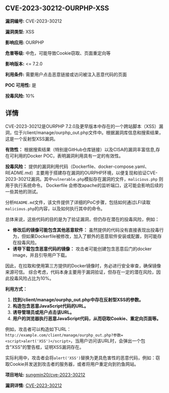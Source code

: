 ## CVE-2023-30212-OURPHP-XSS

**漏洞编号:** CVE-2023-30212

**漏洞类型:** XSS

**影响应用:** OURPHP

**危害等级:** 中危，可能导致Cookie窃取、页面重定向等

**影响版本:** <= 7.2.0

**利用条件:** 需要用户点击恶意链接或访问被注入恶意代码的页面

**POC 可用性:** 是

**投毒风险:** 10%

## 详情

CVE-2023-30212是OURPHP 7.2.0及更早版本中存在的一个跨站脚本（XSS）漏洞，位于/client/manage/ourphp_out.php文件中。根据漏洞库信息和搜索结果，这是一个反射型XSS漏洞。

**有效性：**
根据搜索结果（特别是GitHub仓库链接）以及CISA的漏洞丰富信息,存在可利用的Docker POC，表明漏洞利用具有一定的有效性。

**投毒风险：**
提供的漏洞利用代码（Dockerfile、docker-compose.yaml、README.md）主要用于搭建存在漏洞的OURPHP环境，以便复现和验证CVE-2023-30212漏洞。其中`vulnerable.php`模拟存在漏洞的文件，`malicious.php` 则用于执行系统命令。
Dockerfile 会修改apache的监听端口，这可能会影响后续的一些其他的测试。

分析`README.md`文件，该文件提供了详细的PoC步骤，包括如何通过LFI读取`malicious.php`的内容，以及如何执行其中的命令。

总体来说，这些代码的目的是为了验证漏洞，但仍存在潜在的投毒风险，例如：
*   **修改后的镜像可能包含其他恶意软件：** 虽然提供的代码没有直接表现出投毒行为，但如果Dockerfile被修改，加入了额外的恶意软件安装或配置，则可能存在投毒风险。
*   **诱导下载包含恶意代码的镜像：** 攻击者可能创建包含恶意后门的docker image，并且引导用户下载。

因此，在拉取和使用第三方提供的Docker镜像时，务必进行安全审查，确保镜像来源可信。 综合考虑，代码本身主要用于漏洞验证，但存在一定的潜在风险，因此投毒风险占比为10%。

**利用方式：**
1.  **找到/client/manage/ourphp_out.php中存在反射型XSS的参数。**
2.  **构造包含恶意JavaScript代码的URL。**
3.  **诱导管理员或用户点击该URL。**
4.  **用户的浏览器执行恶意JavaScript代码，从而窃取Cookie、重定向页面等。**

例如，攻击者可以构造如下URL：`http://example.com/client/manage/ourphp_out.php?参数=<script>alert('XSS')</script>`，当用户访问该URL时，会弹出一个包含"XSS"的警告框，证明XSS漏洞存在。

实际利用中，攻击者会将`alert('XSS')`替换为更具危害性的恶意代码，例如：窃取Cookie并发送到攻击者的服务器，或者将用户重定向到钓鱼网站。

**项目地址:** [sungmin20/cve-2023-30212](https://github.com/sungmin20/cve-2023-30212)

**漏洞详情:** [CVE-2023-30212](https://nvd.nist.gov/vuln/detail/CVE-2023-30212)